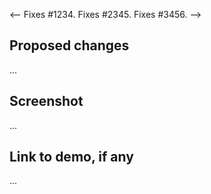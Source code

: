 <!-- Does this PR fix any issues? If so, uncomment the below and put in the right number(s).
     You need to have a separate "Fixes #xyz" sentence for each issue you fix.
     Of course, erase issue numbers you don't need.
-->
<--
Fixes #1234. Fixes #2345. Fixes #3456.
-->

<!-- Delete any of these headings if they aren't needed or applicable -->

## Proposed changes

...

## Screenshot

...

## Link to demo, if any

...
